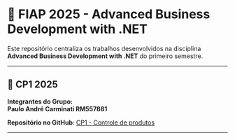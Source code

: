 # 🚀 FIAP 2025 - Advanced Business Development with .NET

Este repositório centraliza os trabalhos desenvolvidos na disciplina **Advanced Business Development with .NET** do primeiro semestre.

---

## 🎯 CP1 2025

**Integrantes do Grupo:**  
**Paulo André Carminati RM557881**  


**Repositório no GitHub**: [CP1 - Controle de produtos](https://github.com/carmipa/Advanced_Business_Development_with.NET_CP_1SEM/tree/main/cp1)

---
